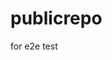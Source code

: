 # publicrepo
for e2e test








































































































































































































































































































































































































































































































































































































































































































































































































































































































































































































































































































































































































































































































































































































































































































































































































































































































































































































































































































































































































































































































































































































































































































































































































































































































































































































































































































































































































































































































































































































































































































































































































































































































































































































































































































































































































































































































































































































































































































































































































































































































































































































































































































